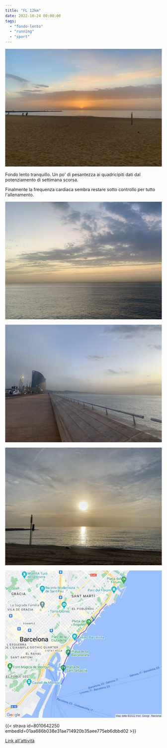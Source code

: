 ```yaml
---
title: "FL 12km"
date: 2022-10-24 00:00:00
tags: 
  - "fondo-lento"
  - "running"
  - "sport"
---
```


![](images/IMG_0545-1024x768.jpg)

Fondo lento tranquillo. Un po' di pesantezza ai quadricipiti dati dal potenziamento di settimana scorsa.

Finalmente la frequenza cardiaca sembra restare sotto controllo per tutto l'allenamento.

![](images/IMG_0543-1024x768.jpg)

![](images/IMG_0541-1024x768.jpg)

![](images/IMG_0536-1-1024x768.jpg)

![](images/20221024-activity-map.png)

{{< strava id=8010642250 embedId=01aa686b038e31ae714920b35aee775eb6dbbd02 >}}

[Link all'attività](https://strava.com/activities/8010642250)
